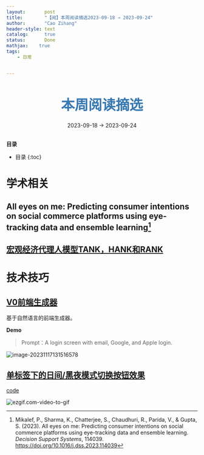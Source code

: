 ```yaml
---
layout:       post
title:        "【阅】本周阅读摘选2023-09-18 → 2023-09-24"
author:       "Cao Zihang"
header-style: text
catalog:      true
status:		  Done
mathjax: 	true
tags:
    - 日常


---
```


<center style="margin-bottom: 20px; margin-top: 50px"><font color="#3879B1" style="line-height: 1.4;font-weight: 700;font-size: 36px;box-sizing: border-box; ">本周阅读摘选</font></center>

<center style=" margin-bottom: 30px;">2023-09-18 → 2023-09-24</center>

<font style="font-weight: bold;">目录</font>

* 目录
{:toc}

# 学术相关

## All eyes on me: Predicting consumer intentions on social commerce platforms using eye-tracking data and ensemble learning[^1]



## [宏观经济代理人模型TANK，HANK和RANK](https://cec.blog.caixin.com/archives/177979)



# 技术技巧

## [V0前端生成器](https://v0.dev/)

基于自然语言的前端生成器。

**Demo**

> Prompt：A login screen with email, Google, and Apple login.

![image-20231117131516578](https://img.caozihang.com/img/202311171315058.png)

## [单标签下的日间/黑夜模式切换按钮效果](https://mp.weixin.qq.com/s/4WYe_XcsGFIy-zmh9NpI3w)

[code](https://codepen.io/Chokcoco/pen/QWJWqBv)

![ezgif.com-video-to-gif](https://img.caozihang.com/img/202309262047887.gif)

[^1]:Mikalef, P., Sharma, K., Chatterjee, S., Chaudhuri, R., Parida, V., & Gupta, S. (2023). All eyes on me: Predicting consumer intentions on social commerce platforms using eye-tracking data and ensemble learning. *Decision Support Systems*, 114039. https://doi.org/10.1016/j.dss.2023.114039
